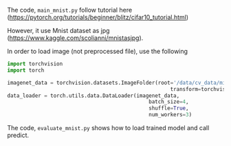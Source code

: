 The code, ```main_mnist.py``` follow tutorial here (https://pytorch.org/tutorials/beginner/blitz/cifar10_tutorial.html)

However, it use Mnist dataset as jpg (https://www.kaggle.com/scolianni/mnistasjpg).

In order to load image (not preprocessed file), use the following 

```python
import torchvision
import torch

imagenet_data = torchvision.datasets.ImageFolder(root='/data/cv_data/minist/mnistasjpg/trainingSet/',
                                                     transform=torchvision.transforms.ToTensor())
data_loader = torch.utils.data.DataLoader(imagenet_data,
                                              batch_size=4,
                                              shuffle=True,
                                              num_workers=3)
```

The code, ```evaluate_mnist.py``` shows how to load trained model and call predict. 
